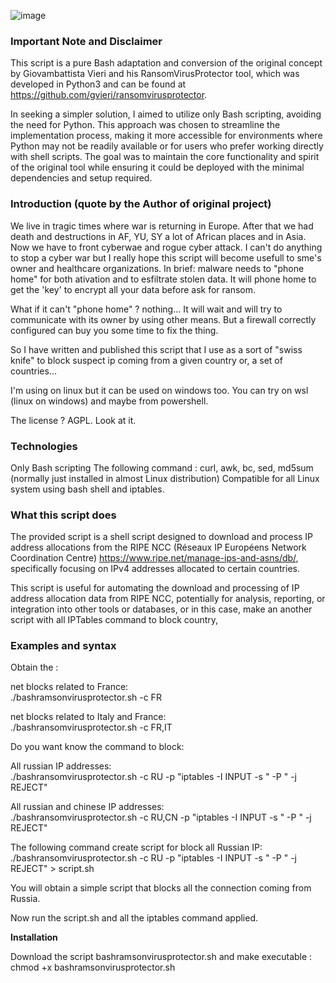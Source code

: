 ![image](https://github.com/MarcoMarcoaldi/bashransomvirusprotector/assets/113010551/7570c428-2893-4eb9-bc40-6d474a0431e6)

### Important Note and Disclaimer

This script is a pure Bash adaptation and conversion of the original concept by Giovambattista Vieri and his RansomVirusProtector tool, which was developed in Python3 and can be found at https://github.com/gvieri/ransomvirusprotector.

In seeking a simpler solution, I aimed to utilize only Bash scripting, avoiding the need for Python. This approach was chosen to streamline the implementation process, making it more accessible for environments where Python may not be readily available or for users who prefer working directly with shell scripts. The goal was to maintain the core functionality and spirit of the original tool while ensuring it could be deployed with the minimal dependencies and setup required.

### Introduction (quote by the Author of original project)
We live in tragic times where war is returning in Europe. After that we had death and destructions in AF, YU, SY a lot of African places and in Asia. Now we have to front cyberwae and rogue cyber attack. I can't do anything to stop a cyber war but I really hope this script will become usefull to sme's owner and healthcare organizations. In brief: malware needs to "phone home" for both ativation and to esfiltrate stolen data. It will phone home to get the 'key' to encrypt all your data before ask for ransom.

What if it can't "phone home" ? nothing... It will wait and will try to communicate with its owner by using other means. But a firewall correctly configured can buy you some time to fix the thing.

So I have written and published this script that I use as a sort of "swiss knife" to block suspect ip coming from a given country or, a set of countries...

I'm using on linux but it can be used on windows too. You can try on wsl (linux on windows) and maybe from powershell.

The license ? AGPL. Look at it.

### Technologies
Only Bash scripting
The following command : curl, awk, bc, sed, md5sum (normally just installed in almost Linux distribution)
Compatible for all Linux system using bash shell and iptables.

### What this script does
The provided script is a shell script designed to download and process IP address allocations from the RIPE NCC (Réseaux IP Européens Network Coordination Centre) https://www.ripe.net/manage-ips-and-asns/db/, specifically focusing on IPv4 addresses allocated to certain countries. 

This script is useful for automating the download and processing of IP address allocation data from RIPE NCC, potentially for analysis, reporting, or integration into other tools or databases, or in this case, make an another script with all IPTables command to block country,

### Examples and syntax
Obtain the :

net blocks related to France:  
./bashramsonvirusprotector.sh -c FR

net blocks related to Italy and France:  
./bashransomvirusprotector.sh -c FR,IT

Do you want know the command to block:

All russian IP addresses:  
./bashransomvirusprotector.sh -c RU -p "iptables -I INPUT -s " -P " -j REJECT"

All russian and chinese IP addresses:  
./bashransomvirusprotector.sh -c RU,CN -p "iptables -I INPUT -s " -P " -j REJECT"

The following command create script for block all Russian IP:  
./bashransomvirusprotector.sh -c RU -p "iptables -I INPUT -s " -P " -j REJECT" > script.sh

You will obtain a simple script that blocks all the connection coming from Russia.

Now run the script.sh and all the iptables command applied.

**Installation**

Download the script bashramsonvirusprotector.sh and make executable : chmod +x bashramsonvirusprotector.sh
